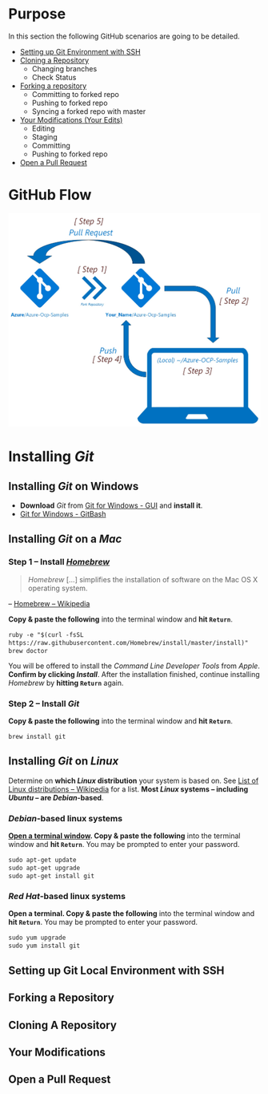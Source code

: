# Purpose
In this section the following GitHub scenarios are going to be detailed.
* [Setting up Git Environment with SSH](#setting-up-git-local-environment-with-ssh)
* [Cloning a Repository](#cloning-a-repository)
    *  Changing branches
    *  Check Status
* [Forking a repository](#forking-a-repository)
    * Committing to forked repo
    * Pushing to forked repo 
    * Syncing a forked repo with master
* [Your Modifications (Your Edits)](#your-modifications)
    *  Editing
    *  Staging
    *  Committing
    *  Pushing to forked repo
* [Open a Pull Request](#open-a-pull-request)

#   GitHub Flow
![GitHub Flow](./src/Github_Flow.jpg)

# Installing *Git* 
##  Installing *Git* on Windows

*   **Download** *Git* from [Git for Windows - GUI](https://desktop.github.com/) and **install it**.
* [Git for Windows - GitBash](./GitBash.md) 

## Installing *Git* on a *Mac*
### Step 1 – Install [*Homebrew*](http://brew.sh/)

> *Homebrew* […] simplifies the installation of software on the Mac OS X operating system.

– [Homebrew – Wikipedia](http://en.wikipedia.org/wiki/Homebrew_%28package_management_software%29)

**Copy & paste the following** into the terminal window and **hit `Return`**.

```shell
ruby -e "$(curl -fsSL https://raw.githubusercontent.com/Homebrew/install/master/install)"
brew doctor
```

You will be offered to install the *Command Line Developer Tools* from *Apple*. **Confirm by clicking *Install***. After the installation finished, continue installing *Homebrew* by **hitting `Return`** again.

### Step 2 – Install *Git*

**Copy & paste the following** into the terminal window and **hit `Return`**.

```shell
brew install git
```
## Installing *Git* on *Linux*

Determine on **which *Linux* distribution** your system is based on. See [List of Linux distributions – Wikipedia](http://en.wikipedia.org/wiki/List_of_Linux_distributions) for a list. **Most *Linux* systems – including *Ubuntu* – are *Debian*-based**.


### *Debian*-based linux systems

**[Open a terminal window](https://help.ubuntu.com/community/UsingTheTerminal). Copy & paste the following** into the terminal window and **hit `Return`**. You may be prompted to enter your password.

```shell
sudo apt-get update
sudo apt-get upgrade
sudo apt-get install git
```

### *Red Hat*-based linux systems

**Open a terminal. Copy & paste the following** into the terminal window and **hit `Return`**. You may be prompted to enter your password.

```shell
sudo yum upgrade
sudo yum install git
```


## Setting up Git Local Environment with SSH
## Forking a Repository
## Cloning A Repository
## Your Modifications
## Open a Pull Request
